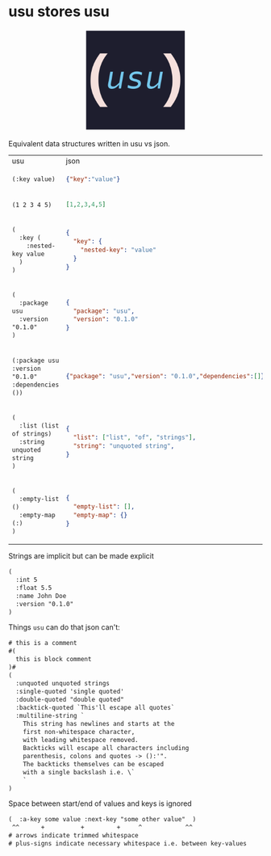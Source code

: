 # usu stores usu

<p align='center'>
<img src="https://raw.githubusercontent.com/usu-dev/usu/main/assets/logo.svg" width=200>
</p>

Equivalent data structures written in usu vs json.

<table>
<tr><td>usu</td><td>json</td></tr>
<tr><td>

```usu
(:key value)
```
</td><td>

```json
{"key":"value"}
```
</td></tr>
<tr><td>

```usu
(1 2 3 4 5)
```
</td><td>

```json
[1,2,3,4,5]
```
</td></tr>
<tr><td>

```usu
(
  :key (
    :nested-key value
  )
)
```
</td><td>

```json
{
  "key": {
    "nested-key": "value"
  }
}
```
</td></tr>
<tr><td>

```usu
(
  :package usu
  :version "0.1.0"
)
```
</td><td>

```json
{
  "package": "usu",
  "version": "0.1.0"
}
```
</td></tr>
<tr><td>

```usu
(:package usu :version "0.1.0" :dependencies ())
```
</td><td>

```json
{"package": "usu","version": "0.1.0","dependencies":[]}
```
</td></tr>
<tr><td>

```usu
(
  :list (list of strings)
  :string unquoted string
)
```
</td><td>

```json
{
  "list": ["list", "of", "strings"],
  "string": "unquoted string",
}
```
</td></tr>

<tr><td>

```usu
(
  :empty-list ()
  :empty-map (:)
)
```
</td><td>

```json
{
  "empty-list": [],
  "empty-map": {}
}
```
</td></tr>
</table>


Strings are implicit but can be made explicit
```usu
(
  :int 5
  :float 5.5
  :name John Doe
  :version "0.1.0"
)
```

Things `usu` can do that json can't:
```usu
# this is a comment
#(
  this is block comment
)#
(
  :unquoted unquoted strings
  :single-quoted 'single quoted'
  :double-quoted "double quoted"
  :backtick-quoted `This'll escape all quotes`
  :multiline-string `
    This string has newlines and starts at the
    first non-whitespace character,
    with leading whitespace removed.
    Backticks will escape all characters including
    parenthesis, colons and quotes -> ():'".
    The backticks themselves can be escaped
    with a single backslash i.e. \`
    `
)
```


Space between start/end of values and keys is ignored
```usu
(  :a-key some value :next-key "some other value"  )
 ^^      +          +         +     ^            ^^
# arrows indicate trimmed whitespace
# plus-signs indicate necessary whitespace i.e. between key-values
```
